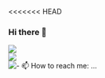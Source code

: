 <<<<<<< HEAD
### Hi there 👋

<!--
**Aa02606896098/Aa02606896098** is a ✨ _special_ ✨ repository because its `README.md` (this file) appears on your GitHub profile.

Here are some ideas to get you started:

- 🔭 I’m currently working on ...
- 🌱 I’m currently learning ...
- 👯 I’m looking to collaborate on ...
- 🤔 I’m looking for help with ...
- 💬 Ask me about ...
- 📫 How to reach me: ...
- 😄 Pronouns: ...
- ⚡ Fun fact: ...
-->
<div style="display:block"> <img src="https://github-readme-streak-stats.herokuapp.com/?user=Aa02606896098" /> </div>
<div style="display:block"> <img src="https://github-readme-stats.vercel.app/api?username=Aa02606896098&show_icons=true" /> </div>
<div style="display:block;float:left"> <img src="https://github-readme-stats.vercel.app/api/top-langs/?username=Aa02606896098" /> </div>
- 📫 How to reach me: ...

